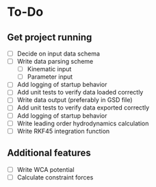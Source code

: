 # To-Do

## Get project running

- [ ] Decide on input data schema
- [ ] Write data parsing scheme
  - [ ] Kinematic input
  - [ ] Parameter input
- [ ] Add logging of startup behavior
- [ ] Add unit tests to verify data loaded correctly
- [ ] Write data output (preferably in GSD file)
- [ ] Add unit tests to verify data exported correctly
- [ ] Add logging of startup behavior
- [ ] Write leading order hydrodynamics calculation
- [ ] Write RKF45 integration function

## Additional features

- [ ] Write WCA potential
- [ ] Calculate constraint forces
